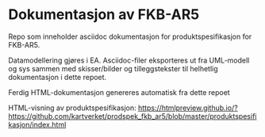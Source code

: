 # Dokumentasjon av FKB-AR5 #

Repo som inneholder asciidoc dokumentasjon for produktspesifikasjon for FKB-AR5.

Datamodellering gjøres i EA. Asciidoc-filer eksporteres ut fra UML-modell og sys sammen med skisser/bilder og tilleggstekster til helhetlig dokumentasjon i dette repoet.

Ferdig HTML-dokumentasjon genereres automatisk fra dette repoet

HTML-visning av produktspesifikasjon: https://htmlpreview.github.io/?https://github.com/kartverket/prodspek_fkb_ar5/blob/master/produktspesifikasjon/index.html
